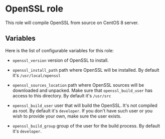 OpenSSL role
============

This role will compile OpenSSL from source on CentOS 8 server.

Variables
---------
Here is the list of configurable variables for this role:

 - `openssl_version` version of OpenSSL to install.
 
 - `openssl_install_path` path where OpenSSL will be installed. By default it's `/usr/local/openssl`

 - `openssl_sources_location` path where OpenSSL sources will be downloaded and unpacked. Make sure that `openssl_build_user` has access to this directory. By default it's `/usr/src`
 
 - `openssl_build_user` user that will build the OpenSSL. It's not compiled as root. By default it's `developer`. If you don't have such user or you wish to provide your own, make sure the user exists.
 
 - `openssl_build_group` group of the user for the build process. By default it's `developer`.
